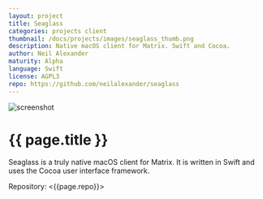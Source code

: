 ```yaml
---
layout: project
title: Seaglass
categories: projects client
thumbnail: /docs/projects/images/seaglass_thumb.png
description: Native macOS client for Matrix. Swift and Cocoa.
author: Neil Alexander
maturity: Alpha
language: Swift
license: AGPL3
repo: https://github.com/neilalexander/seaglass
---
```


![screenshot](/docs/projects/images/seaglass.png "{{ page.title }}")

# {{ page.title }}
Seaglass is a truly native macOS client for Matrix. It is written in Swift and uses the Cocoa user interface framework.

Repository: <{{page.repo}}>
